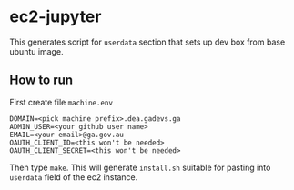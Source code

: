 # ec2-jupyter

This generates script for `userdata` section that sets up dev box from base ubuntu image.


## How to run

First create file `machine.env`

```
DOMAIN=<pick machine prefix>.dea.gadevs.ga
ADMIN_USER=<your github user name>
EMAIL=<your email>@ga.gov.au
OAUTH_CLIENT_ID=<this won't be needed>
OAUTH_CLIENT_SECRET=<this won't be needed>
```

Then type `make`. This will generate `install.sh` suitable for pasting into `userdata` field of the ec2 instance.

